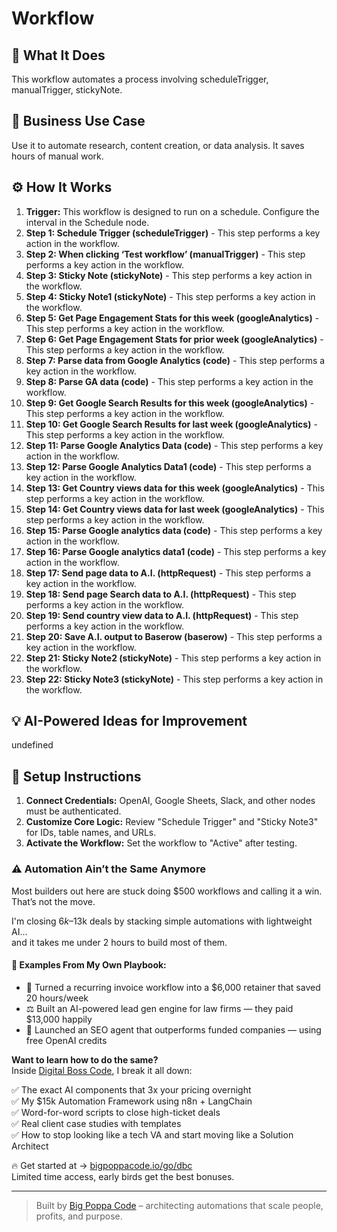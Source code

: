 # Workflow

## 🚀 What It Does
This workflow automates a process involving scheduleTrigger, manualTrigger, stickyNote.

## 💼 Business Use Case
Use it to automate research, content creation, or data analysis. It saves hours of manual work.

## ⚙️ How It Works
1.  **Trigger:** This workflow is designed to run on a schedule. Configure the interval in the Schedule node.
2. **Step 1: Schedule Trigger (scheduleTrigger)** - This step performs a key action in the workflow.
3. **Step 2: When clicking ‘Test workflow’ (manualTrigger)** - This step performs a key action in the workflow.
4. **Step 3: Sticky Note (stickyNote)** - This step performs a key action in the workflow.
5. **Step 4: Sticky Note1 (stickyNote)** - This step performs a key action in the workflow.
6. **Step 5: Get Page Engagement Stats for this week (googleAnalytics)** - This step performs a key action in the workflow.
7. **Step 6: Get Page Engagement Stats for prior week (googleAnalytics)** - This step performs a key action in the workflow.
8. **Step 7: Parse data from Google Analytics (code)** - This step performs a key action in the workflow.
9. **Step 8: Parse GA data (code)** - This step performs a key action in the workflow.
10. **Step 9: Get Google Search Results for this week (googleAnalytics)** - This step performs a key action in the workflow.
11. **Step 10: Get Google Search Results for last week (googleAnalytics)** - This step performs a key action in the workflow.
12. **Step 11: Parse Google Analytics Data (code)** - This step performs a key action in the workflow.
13. **Step 12: Parse Google Analytics Data1 (code)** - This step performs a key action in the workflow.
14. **Step 13: Get Country views data for this week (googleAnalytics)** - This step performs a key action in the workflow.
15. **Step 14: Get Country views data for last week (googleAnalytics)** - This step performs a key action in the workflow.
16. **Step 15: Parse Google analytics data (code)** - This step performs a key action in the workflow.
17. **Step 16: Parse Google analytics data1 (code)** - This step performs a key action in the workflow.
18. **Step 17: Send page data to A.I. (httpRequest)** - This step performs a key action in the workflow.
19. **Step 18: Send page Search data to A.I. (httpRequest)** - This step performs a key action in the workflow.
20. **Step 19: Send country view data to A.I. (httpRequest)** - This step performs a key action in the workflow.
21. **Step 20: Save A.I. output to Baserow (baserow)** - This step performs a key action in the workflow.
22. **Step 21: Sticky Note2 (stickyNote)** - This step performs a key action in the workflow.
23. **Step 22: Sticky Note3 (stickyNote)** - This step performs a key action in the workflow.

## 💡 AI-Powered Ideas for Improvement
undefined

## 🔧 Setup Instructions
1. **Connect Credentials:** OpenAI, Google Sheets, Slack, and other nodes must be authenticated.
2. **Customize Core Logic:** Review "Schedule Trigger" and "Sticky Note3" for IDs, table names, and URLs.
3. **Activate the Workflow:** Set the workflow to "Active" after testing.

### ⚠️ Automation Ain’t the Same Anymore

Most builders out here are stuck doing $500 workflows and calling it a win.  
That’s not the move.  

I'm closing $6k–$13k deals by stacking simple automations with lightweight AI...  
and it takes me under 2 hours to build most of them.

#### 🧠 Examples From My Own Playbook:
- 🔁 Turned a recurring invoice workflow into a $6,000 retainer that saved 20 hours/week  
- ⚖️ Built an AI-powered lead gen engine for law firms — they paid $13,000 happily  
- 🚀 Launched an SEO agent that outperforms funded companies — using free OpenAI credits  

**Want to learn how to do the same?**  
Inside [Digital Boss Code](https://bigpoppacode.io/go/dbc), I break it all down:

✅ The exact AI components that 3x your pricing overnight  
✅ My $15k Automation Framework using n8n + LangChain  
✅ Word-for-word scripts to close high-ticket deals  
✅ Real client case studies with templates  
✅ How to stop looking like a tech VA and start moving like a Solution Architect  

🔥 Get started at → [bigpoppacode.io/go/dbc](https://bigpoppacode.io/go/dbc)  
Limited time access, early birds get the best bonuses.

---
> Built by [Big Poppa Code](https://bigpoppacode.io) – architecting automations that scale people, profits, and purpose.
